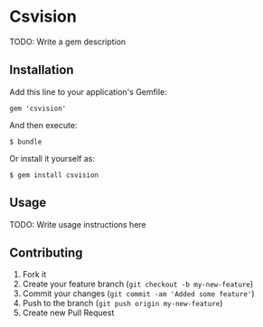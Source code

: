 # Csvision

TODO: Write a gem description

## Installation

Add this line to your application's Gemfile:

    gem 'csvision'

And then execute:

    $ bundle

Or install it yourself as:

    $ gem install csvision

## Usage

TODO: Write usage instructions here

## Contributing

1. Fork it
2. Create your feature branch (`git checkout -b my-new-feature`)
3. Commit your changes (`git commit -am 'Added some feature'`)
4. Push to the branch (`git push origin my-new-feature`)
5. Create new Pull Request
